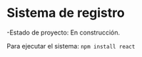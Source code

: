 <h1>Sistema de registro</h1>

-Estado de proyecto: En construcción.

Para ejecutar el sistema:
  ```npm install react```

